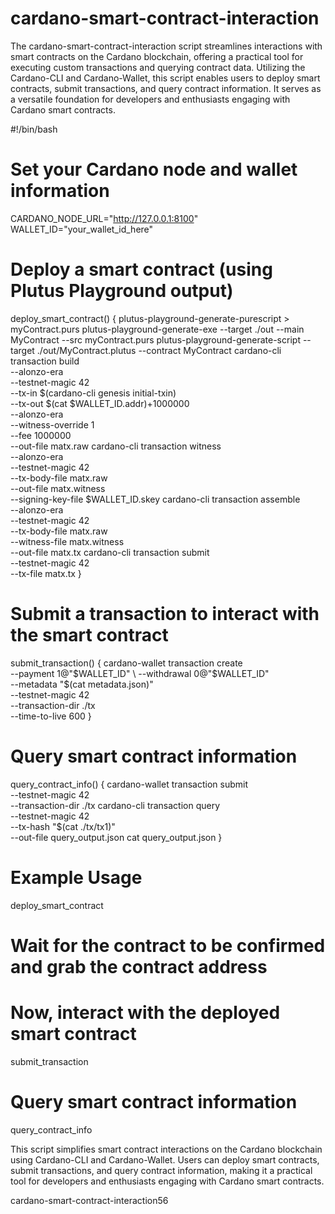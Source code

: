 # cardano-smart-contract-interaction     
The cardano-smart-contract-interaction script streamlines interactions with smart contracts on the Cardano blockchain, offering a practical tool for executing custom transactions and querying contract data.
Utilizing the Cardano-CLI and Cardano-Wallet, this script enables users to deploy smart contracts, submit transactions, and query contract information. It serves as a versatile foundation for developers and enthusiasts engaging with Cardano smart contracts.

#!/bin/bash

# Set your Cardano node and wallet information
CARDANO_NODE_URL="http://127.0.0.1:8100"
WALLET_ID="your_wallet_id_here"

# Deploy a smart contract (using Plutus Playground output)
deploy_smart_contract() {
    plutus-playground-generate-purescript > myContract.purs
    plutus-playground-generate-exe --target ./out --main MyContract --src myContract.purs
    plutus-playground-generate-script --target ./out/MyContract.plutus --contract MyContract
    cardano-cli transaction build \
        --alonzo-era \
        --testnet-magic 42 \
        --tx-in $(cardano-cli genesis initial-txin) \
        --tx-out $(cat $WALLET_ID.addr)+1000000 \
        --alonzo-era \
        --witness-override 1 \
        --fee 1000000 \
        --out-file matx.raw
    cardano-cli transaction witness \
        --alonzo-era \
        --testnet-magic 42 \
        --tx-body-file matx.raw \
        --out-file matx.witness \
        --signing-key-file $WALLET_ID.skey
    cardano-cli transaction assemble \
        --alonzo-era \
        --testnet-magic 42 \
        --tx-body-file matx.raw \
        --witness-file matx.witness \
        --out-file matx.tx
    cardano-cli transaction submit \
        --testnet-magic 42 \
        --tx-file matx.tx
}

# Submit a transaction to interact with the smart contract
submit_transaction() {
    cardano-wallet transaction create \
        --payment 1@"$WALLET_ID" \
        --withdrawal 0@"$WALLET_ID" \
        --metadata "$(cat metadata.json)" \
        --testnet-magic 42 \
        --transaction-dir ./tx \
        --time-to-live 600
}

# Query smart contract information
query_contract_info() {
    cardano-wallet transaction submit \
        --testnet-magic 42 \
        --transaction-dir ./tx
    cardano-cli transaction query \
        --testnet-magic 42 \
        --tx-hash "$(cat ./tx/tx1)" \
        --out-file query_output.json
    cat query_output.json
}

# Example Usage
deploy_smart_contract

# Wait for the contract to be confirmed and grab the contract address

# Now, interact with the deployed smart contract
submit_transaction

# Query smart contract information
query_contract_info

This script simplifies smart contract interactions on the Cardano blockchain using Cardano-CLI and Cardano-Wallet. Users can deploy smart contracts, submit transactions, and query contract information, making it a practical tool for developers and enthusiasts engaging with Cardano smart contracts.

cardano-smart-contract-interaction56
